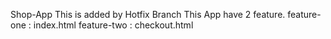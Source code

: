 Shop-App
This is added by Hotfix Branch
This App have 2 feature.
feature-one : index.html
feature-two : checkout.html

